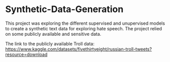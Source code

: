 # Synthetic-Data-Generation

This project was exploring the different supervised and unupervised models to create a synthetic text data for exploring hate speech. The project relied on some publicly available and sensitive data. 

The link to the publicly available Troll data: https://www.kaggle.com/datasets/fivethirtyeight/russian-troll-tweets?resource=download
